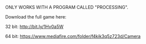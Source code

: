 ONLY WORKS WITH A PROGRAM CALLED "PROCESSING".

Download the full game here:

32 bit:
http://bit.ly/1Hv0a5W

64 bit:
https://www.mediafire.com/folder/f4kik3q5z723d/Camera

